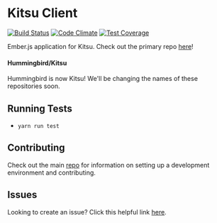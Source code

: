 # Kitsu Client
[![Build Status](https://travis-ci.org/hummingbird-me/hummingbird-client.svg?branch=the-future)](https://travis-ci.org/hummingbird-me/hummingbird-client) [![Code Climate](https://codeclimate.com/github/hummingbird-me/hummingbird-client/badges/gpa.svg)](https://codeclimate.com/github/hummingbird-me/hummingbird-client) [![Test Coverage](https://codeclimate.com/github/hummingbird-me/hummingbird-client/badges/coverage.svg)](https://codeclimate.com/github/hummingbird-me/hummingbird-client/coverage)

Ember.js application for Kitsu. Check out the primary repo [here](https://github.com/hummingbird-me/hummingbird)!

#### Hummingbird/Kitsu

Hummingbird is now Kitsu! We'll be changing the names of these repositories soon.

## Running Tests

* `yarn run test`

## Contributing

Check out the main [repo](https://github.com/hummingbird-me/hummingbird) for information on setting up a development environment and contributing.

## Issues

Looking to create an issue? Click this helpful link [here](https://github.com/hummingbird-me/hummingbird/issues/new?labels=realm:client).
